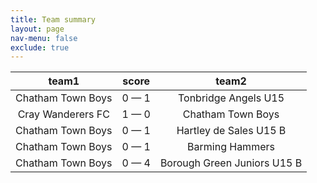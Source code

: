 ```yaml
---
title: Team summary
layout: page
nav-menu: false
exclude: true
---
```




|       team1       |    score    |            team2            |
|:-----------------:|:-----------:|:---------------------------:|
| Chatham Town Boys | 0 &mdash; 1 |    Tonbridge Angels U15     |
| Cray Wanderers FC | 1 &mdash; 0 |      Chatham Town Boys      |
| Chatham Town Boys | 0 &mdash; 1 |   Hartley de Sales U15 B    |
| Chatham Town Boys | 0 &mdash; 1 |       Barming Hammers       |
| Chatham Town Boys | 0 &mdash; 4 | Borough Green Juniors U15 B |

 <br /><br /><br />